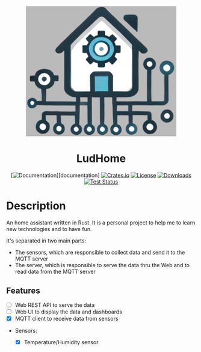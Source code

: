 <div align="center">

<img src="images/logo.png" width="400px" />

# LudHome

[![Documentation](https://docs.rs/ludhome/badge.svg)][documentation]
[![Crates.io](https://img.shields.io/crates/v/ludhome.svg)](https://crates.io/crates/ludhome)
[![License](https://img.shields.io/crates/l/ludhome.svg)](https://github.com/ludhome/master/LICENSE)
[![Downloads](https://img.shields.io/crates/d/ludhome.svg)](https://crates.io/crates/ludhome)
[![Test Status](https://img.shields.io/github/actions/workflow/status/ludhome/test.yml?branch=master&event=push&label=test)](https://github.com/ludhome/actions)

</div>

# Description

An home assistant written in Rust. It is a personal project to help me to learn new technologies and to have fun.

It's separated in two main parts:

- The sensors, which are responsible to collect data and send it to the MQTT server
- The server, which is responsible to serve the data thru the Web and to read data from the MQTT server


## Features

- [ ] Web REST API to serve the data
- [ ] Web UI to display the data and dashboards
- [x] MQTT client to receive data from sensors
- Sensors:
    - [x] Temperature/Humidity sensor

